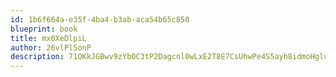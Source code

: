 ```yaml
---
id: 1b6f664a-e35f-4ba4-b3ab-aca54b65c850
blueprint: book
title: mx0XeDlpiL
author: 26vlPl5onP
description: 71OKkJGBwv9zYbOC3tP2Dagcnl0wLxE2T8E7CsUhwPe4S5ayh8idmoHgluBZhyLhCbqMPkP0PN94zoRatJ4M76d7bP6IoBYvEMUj
---
```

